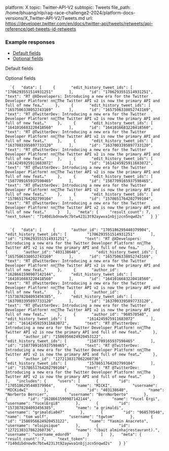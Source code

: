 platform: X
topic: Twitter-API-V2
subtopic: Tweets
file_path: /home/bhuang/nlp/rag-race-challenge2-2024/platform-docs-versions/X_Twitter-API-V2/Tweets.md
url: https://developer.twitter.com/en/docs/twitter-api/tweets/retweets/api-reference/get-tweets-id-retweets


### Example responses

* [Default fields](#tab0)
* [Optional fields](#tab1)

Default fields

Optional fields

      `{   "data": [     {       "edit_history_tweet_ids": [         "1706293551514931251"       ],       "id": "1706293551514931251",       "text": "RT @XDevelopers: Introducing a new era for the Twitter Developer Platform! nn📣The Twitter API v2 is now the primary API and full of new fea…"     },     {       "edit_history_tweet_ids": [         "1657506338052743169"       ],       "id": "1657506338052743169",       "text": "RT @TwitterDev: Introducing a new era for the Twitter Developer Platform! nn📣The Twitter API v2 is now the primary API and full of new feat…"     },     {       "edit_history_tweet_ids": [         "1641016683220418560"       ],       "id": "1641016683220418560",       "text": "RT @TwitterDev: Introducing a new era for the Twitter Developer Platform! nn📣The Twitter API v2 is now the primary API and full of new feat…"     },     {       "edit_history_tweet_ids": [         "1637003395897733120"       ],       "id": "1637003395897733120",       "text": "RT @TwitterDev: Introducing a new era for the Twitter Developer Platform! nn📣The Twitter API v2 is now the primary API and full of new feat…"     },     {       "edit_history_tweet_ids": [         "1614245925911683072"       ],       "id": "1614245925911683072",       "text": "RT @TwitterDev: Introducing a new era for the Twitter Developer Platform! nn📣The Twitter API v2 is now the primary API and full of new feat…"     },     {       "edit_history_tweet_ids": [         "1587709165937598465"       ],       "id": "1587709165937598465",       "text": "RT @TwitterDev: Introducing a new era for the Twitter Developer Platform! nn📣The Twitter API v2 is now the primary API and full of new feat…"     },     {       "edit_history_tweet_ids": [         "1578651764202799104"       ],       "id": "1578651764202799104",       "text": "RT @TwitterDev: Introducing a new era for the Twitter Developer Platform! nn📣The Twitter API v2 is now the primary API and full of new feat…"     }   ],   "meta": {     "result_count": 7,     "next_token": "7140dibdnow9c7btw423i3t92aywva1nbjjzcn5nqwd2s"   } }`
    

      `{   "data": [     {       "author_id": "1705186295440379904",       "edit_history_tweet_ids": [         "1706293551514931251"       ],       "id": "1706293551514931251",       "text": "RT @XDevelopers: Introducing a new era for the Twitter Developer Platform! nn📣The Twitter API v2 is now the primary API and full of new fea…"     },     {       "author_id": "403138648",       "edit_history_tweet_ids": [         "1657506338052743169"       ],       "id": "1657506338052743169",       "text": "RT @TwitterDev: Introducing a new era for the Twitter Developer Platform! nn📣The Twitter API v2 is now the primary API and full of new feat…"     },     {       "author_id": "1628661590907142144",       "edit_history_tweet_ids": [         "1641016683220418560"       ],       "id": "1641016683220418560",       "text": "RT @TwitterDev: Introducing a new era for the Twitter Developer Platform! nn📣The Twitter API v2 is now the primary API and full of new feat…"     },     {       "author_id": "1573878284093456385",       "edit_history_tweet_ids": [         "1637003395897733120"       ],       "id": "1637003395897733120",       "text": "RT @TwitterDev: Introducing a new era for the Twitter Developer Platform! nn📣The Twitter API v2 is now the primary API and full of new feat…"     },     {       "author_id": "968570540",       "edit_history_tweet_ids": [         "1614245925911683072"       ],       "id": "1614245925911683072",       "text": "RT @TwitterDev: Introducing a new era for the Twitter Developer Platform! nn📣The Twitter API v2 is now the primary API and full of new feat…"     },     {       "author_id": "1586956624920453122",       "edit_history_tweet_ids": [         "1587709165937598465"       ],       "id": "1587709165937598465",       "text": "RT @TwitterDev: Introducing a new era for the Twitter Developer Platform! nn📣The Twitter API v2 is now the primary API and full of new feat…"     },     {       "author_id": "1272138317862260736",       "edit_history_tweet_ids": [         "1578651764202799104"       ],       "id": "1578651764202799104",       "text": "RT @TwitterDev: Introducing a new era for the Twitter Developer Platform! nn📣The Twitter API v2 is now the primary API and full of new feat…"     }   ],   "includes": {     "users": [       {         "id": "1705186295440379904",         "name": "MICKI",         "username": "MICKidwI"       },       {         "id": "403138648",         "name": "Norberto Bernier",         "username": "BernNorberto"       },       {         "id": "1628661590907142144",         "name": "Yucel Ergi",         "username": "YucelErgi8"       },       {         "id": "1573878284093456385",         "name": "a grimaldi",         "username": "grimaldia047"       },       {         "id": "968570540",         "name": "tom wolf",         "username": "tgwtom"       },       {         "id": "1586956624920453122",         "name": "Yasmin Anacreto",         "username": "eloipsique"       },       {         "id": "1272138317862260736",         "name": "(bait alminhajrestaurant).",         "username": "username_edord9"       }     ]   },   "meta": {     "result_count": 7,     "next_token": "7140dibdnow9c7btw423i3t92aywva1nbjjzcn5nqwd2s"   } }`